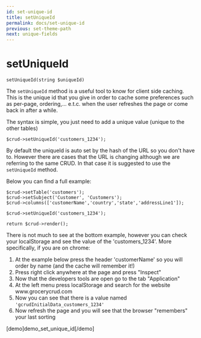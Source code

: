 ```yaml
---
id: set-unique-id
title: setUniqueId
permalink: docs/set-unique-id
previous: set-theme-path
next: unique-fields
---
```


# setUniqueId


<pre><code class="php">setUniqueId(string $uniqueId)</code></pre>
The <code>setUniqueId</code> method is a useful tool to know for client side caching. This is the unique id that you give in order to cache some preferences such as per-page, ordering,... e.t.c. when the user refreshes the page or come back in after a while.

The syntax is simple, you just need to add a unique value (unique to the other tables)

<pre><code class="php">$crud->setUniqueId('customers_1234');</code></pre>

By default the uniqueId is auto set by the hash of the URL so you don't have to. However there are cases that the URL is changing although we are referring to the same CRUD. In that case it is suggested to use the <code>setUniqueId</code> method.

Below you can find a full example:

<pre><code class="php">$crud->setTable('customers');
$crud->setSubject('Customer', 'Customers');
$crud->columns(['customerName','country','state','addressLine1']);

$crud->setUniqueId('customers_1234');

return $crud->render();</code></pre>

There is not much to see at the bottom example, however you can check your localStorage and see the value of the 'customers_1234'. More specifically, if you are on chrome:
<ol>
        <li>At the example below press the header 'customerName' so you will order by name (and the cache will remember it!)</li> 
	<li>Press right click anywhere at the page and press "Inspect"</li>
        <li>Now that the developers tools are open go to the tab "Application"</li>
        <li>At the left menu press localStorage and search for the website www.grocerycrud.com</li>
        <li>Now you can see that there is a value named <code>'gcrudInitialData_customers_1234'</code> </li>
        <li>Now refresh the page and you will see that the browser "remembers" your last sorting</li>
</ol>
[demo]demo_set_unique_id[/demo]
